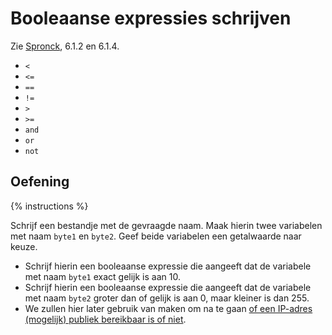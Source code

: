# Booleaanse expressies schrijven
Zie [Spronck](http://www.spronck.net/pythonbook/pythonboek.pdf), 6.1.2 en 6.1.4.

* `<`
* `<=`
* `==`
* `!=`
* `>`
* `>=`
* `and`
* `or`
* `not`

## Oefening
{% instructions %}

Schrijf een bestandje met de gevraagde naam. Maak hierin twee variabelen met naam `byte1` en `byte2`. Geef beide variabelen een getalwaarde naar keuze.
* Schrijf hierin een booleaanse expressie die aangeeft dat de variabele met naam `byte1` exact gelijk is aan 10.
* Schrijf hierin een booleaanse expressie die aangeeft dat de variabele met naam `byte2` groter dan of gelijk is aan 0, maar kleiner is dan 255.
* We zullen hier later gebruik van maken om na te gaan [of een IP-adres (mogelijk) publiek bereikbaar is of niet](https://www.arin.net/reference/research/statistics/address_filters/).
